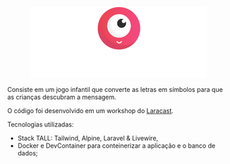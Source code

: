 <p align="center"><img src="public/logo.svg" width="400" alt="Codebreaker" /></p>

Consiste em um jogo infantil que converte as letras em símbolos para que as crianças descubram a mensagem.

O código foi desenvolvido em um workshop do [Laracast](https://laracasts.com/series/code-breaking-workshop).

Tecnologias utilizadas:
- Stack TALL: Tailwind, Alpine, Laravel & Livewire,
- Docker e DevContainer para conteinerizar a aplicação e o banco de dados;



